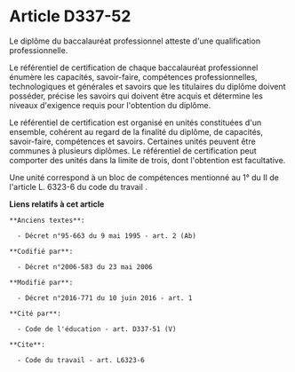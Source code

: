 # Article D337-52

Le diplôme du baccalauréat professionnel atteste d'une qualification professionnelle.

Le référentiel de certification de chaque baccalauréat professionnel énumère les capacités, savoir-faire, compétences
professionnelles, technologiques et générales et savoirs que les titulaires du diplôme doivent posséder, précise les savoirs
qui doivent être acquis et détermine les niveaux d'exigence requis pour l'obtention du diplôme.

Le référentiel de certification est organisé en unités constituées d'un ensemble, cohérent au regard de la finalité du
diplôme, de capacités, savoir-faire, compétences et savoirs. Certaines unités peuvent être communes à plusieurs diplômes. Le
référentiel de certification peut comporter des unités dans la limite de trois, dont l'obtention est facultative.

Une unité correspond à un bloc de compétences mentionné au 
1° du II de l'article L. 6323-6 du code du travail
.

**Liens relatifs à cet article**

	**Anciens textes**:

	  - Décret n°95-663 du 9 mai 1995 - art. 2 (Ab)

	**Codifié par**:

	  - Décret n°2006-583 du 23 mai 2006

	**Modifié par**:

	  - Décret n°2016-771 du 10 juin 2016 - art. 1

	**Cité par**:

	  - Code de l'éducation - art. D337-51 (V)

	**Cite**:

	  - Code du travail - art. L6323-6
